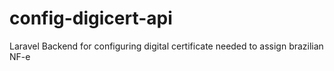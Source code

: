 # config-digicert-api
Laravel Backend for configuring digital certificate needed to assign brazilian NF-e
